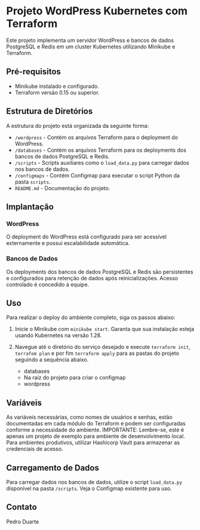 # Projeto WordPress Kubernetes com Terraform

Este projeto implementa um servidor WordPress e bancos de dados PostgreSQL e Redis em um cluster Kubernetes utilizando Minikube e Terraform.

## Pré-requisitos

- Minikube instalado e configurado.
- Terraform versão 0.15 ou superior.

## Estrutura de Diretórios

A estrutura do projeto está organizada da seguinte forma:

- `/wordpress` - Contém os arquivos Terraform para o deployment do WordPress.
- `/databases` - Contém os arquivos Terraform para os deployments dos bancos de dados PostgreSQL e Redis.
- `/scripts` - Scripts auxiliares como o `load_data.py` para carregar dados nos bancos de dados.
- `/configmaps` - Contém Configmap para executar o script Python da pasta `scripts`.
- `README.md` - Documentação do projeto.

## Implantação

### WordPress

O deployment do WordPress está configurado para ser acessível externamente e possui escalabilidade automática.

### Bancos de Dados

Os deployments dos bancos de dados PostgreSQL e Redis são persistentes e configurados para retenção de dados após reinicializações. Acesso controlado é concedido à equipe.

## Uso

Para realizar o deploy do ambiente completo, siga os passos abaixo:

1. Inicie o Minikube com `minikube start`. Garanta que sua instalação esteja usando Kubernetes na versão 1.28.
2. Navegue até o diretório do serviço desejado e execute `terraform init`, `terrafom plan` e por fim `terraform apply` para as pastas do projeto seguindo a sequência abaixo.

    - databases
    - Na raíz do projeto para criar o configmap
    - wordpress

## Variáveis

As variáveis necessárias, como nomes de usuários e senhas, estão documentadas em cada módulo do Terraform e podem ser configuradas conforme a necessidade do ambiente. IMPORTANTE: Lembre-se, este é apenas um projeto de exemplo para ambiente de desenvolvimento local. Para ambientes produtivos, utilizar Hashicorp Vault para armazenar as credenciais de acesso.

## Carregamento de Dados

Para carregar dados nos bancos de dados, utilize o script `load_data.py` disponível na pasta `/scripts`. Veja o Configmap existente para uso.

## Contato

Pedro Duarte

